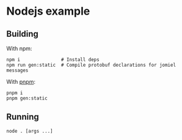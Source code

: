 # Nodejs example

## Building

With npm:

```shell
npm i               # Install deps
npm run gen:static  # Compile protobuf declarations for jomiel messages
```

With [pnpm]:

```shell
pnpm i
pnpm gen:static
```

[pnpm]: https://pnpm.io/

## Running

```shell
node . [args ...]
```
